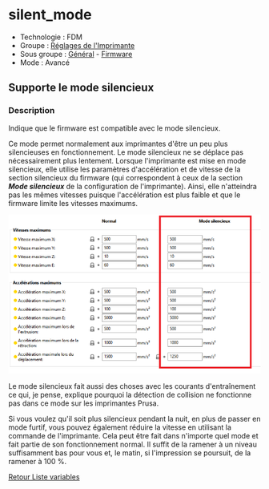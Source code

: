 # silent_mode

* Technologie : FDM
* Groupe : [Réglages de l'Imprimante](../printer_settings/printer_settings.md)
* Sous groupe : [Général](../printer_settings/printer_settings.md#général) - [Firmware](../printer_settings/printer_settings.md#firmware)
* Mode : Avancé

## Supporte le mode silencieux

### Description

Indique que le firmware est compatible avec le mode silencieux. 

Ce mode permet normalement aux imprimantes d'être un peu plus silencieuses en fonctionnement. Le mode silencieux ne se déplace pas nécessairement plus lentement.  Lorsque l'imprimante est mise en mode silencieux, elle utilise les paramètres d'accélération et de vitesse de la section silencieux du firmware (qui correspondent à ceux de la section ***Mode silencieux*** de la configuration de l'imprimante). Ainsi, elle n'atteindra pas les mêmes vitesses puisque l'accélération est plus faible et que le firmware limite les vitesses maximums.  

![Paramètres du mode silencieux](images/silent_mode/001.png)

Le mode silencieux fait aussi des choses avec les courants d'entraînement ce qui, je pense, explique pourquoi la détection de collision ne fonctionne pas dans ce mode sur les imprimantes Prusa.

Si vous voulez qu'il soit plus silencieux pendant la nuit, en plus de passer en mode furtif, vous pouvez également réduire la vitesse en utilisant la commande de l'imprimante. Cela peut être fait dans n'importe quel mode et fait partie de son fonctionnement normal.  Il suffit de la ramener à un niveau suffisamment bas pour vous et, le matin, si l'impression se poursuit, de la ramener à 100 %.

[Retour Liste variables](variable_list.md)